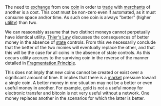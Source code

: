 The need to [exchange](Glossary#exchange) from one [coin](Glossary#coin) in order to [trade](Glossary#trade) with [merchants](Glossary#merchant) of another is a cost. This cost must be non-zero even if automated, as it must consume space and/or time. As such one coin is always "better" (higher [utility](Glossary#utility)) than two.

We can reasonably assume that two distinct moneys cannot perpetually have identical utility. [Thier's Law](https://en.wikipedia.org/wiki/Gresham%27s_law#Reverse_of_Gresham.27s_Law_.28Thiers.27_Law.29) discusses the consequences of better money in the absence of [state](Glossary#state) controls. From this we necessarily conclude that the better of the two monies will eventually replace the other, and that this will be the case for all coins in the absence of state controls. As this occurs utility accrues to the surviving coin in the reverse of the manner detailed in [Fragmentation Principle](Fragmentation-Principle).

This does not imply that new coins cannot be created or exist over a significant amount of time. It implies that there is a [market](Glossary#market) pressure toward a single coin. A better money in one situation may not be a better or even useful money in another. For example, gold is not a useful money for electronic transfer and bitcoin is not very useful without a network. One money replaces another in the scenarios for which the latter is better.